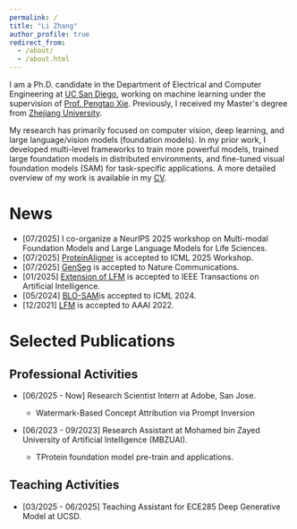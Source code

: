 ```yaml
---
permalink: /
title: "Li Zhang"
author_profile: true
redirect_from: 
  - /about/
  - /about.html
---
```


I am a Ph.D. candidate in the Department of Electrical and Computer Engineering at [UC San Diego](https://www.ucsd.edu/), working on machine learning under the supervision of [Prof. Pengtao Xie](https://pengtaoxie.github.io/). Previously, I received my Master's degree from [Zhejiang University](https://www.zju.edu.cn/english/).

My research has primarily focused on computer vision, deep learning, and large language/vision models (foundation models). In my prior work, I developed multi-level frameworks to train more powerful models, trained large foundation models in distributed environments, and fine-tuned visual foundation models (SAM) for task-specific applications. A more detailed overview of my work is available in my [CV](../assets/Li_Zhang_CV.pdf).


News
======
- [07/2025] I co-organize a NeurIPS 2025 workshop on Multi-modal Foundation Models and Large Language Models for Life Sciences.
- [07/2025] [ProteinAligner](https://www.biorxiv.org/content/10.1101/2024.10.06.616870v1) is accepted to ICML 2025 Workshop.
- [07/2025] [GenSeg](https://arxiv.org/html/2408.17421v1) is accepted to Nature Communications.
- [01/2025] [Extension of LFM](https://ieeexplore.ieee.org/abstract/document/10855680) is accepted to IEEE Transactions on Artificial Intelligence.
- [05/2024] [BLO-SAM](https://icml.cc/virtual/2024/poster/32990)is accepted to ICML 2024.
- [12/2021] [LFM](https://ojs.aaai.org/index.php/AAAI/article/view/21258) is accepted to AAAI 2022.

Selected Publications
======



Professional Activities
------
- [06/2025 - Now] Research Scientist Intern at Adobe, San Jose.
  - Watermark-Based Concept Attribution via Prompt Inversion​
  
- [06/2023 - 09/2023] Research Assistant at Mohamed bin Zayed University of Artificial Intelligence (MBZUAI).
  - TProtein foundation model pre-train and applications.

Teaching Activities
------
- [03/2025 - 06/2025] Teaching Assistant for ECE285 Deep Generative Model at UCSD.


